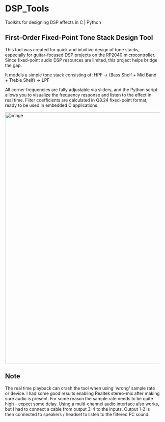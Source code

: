 # DSP_Tools
Toolkits for designing DSP effects in C | Python

## First-Order Fixed-Point Tone Stack Design Tool
This tool was created for quick and intuitive design of tone stacks, especially for guitar-focused DSP projects on the RP2040 microcontroller. 
Since fixed-point audio DSP resources are limited, this project helps bridge the gap.

It models a simple tone stack consisting of:
HPF → (Bass Shelf + Mid Band + Treble Shelf) → LPF

All corner frequencies are fully adjustable via sliders, and the Python script allows you to visualize the frequency response and listen to the effect in real time. 
Filter coefficients are calculated in Q8.24 fixed-point format, ready to be used in embedded C applications.

<img width="938" height="816" alt="image" src="https://github.com/user-attachments/assets/6d593099-0be8-4b5c-b30c-e5c89b4f801b" />

## Note
The real time playback can crash the tool when using 'wrong' sample rate or device.
I had some good results enabling Realtek stereo-mix after making sure audio is present.
For some reason the sample rate needs to be quite high - expect some delay.
Using a multi-channel audio interface also works, but I had to connect a cable from output 3-4 to the inputs.
Output 1-2 is then connected to speakers / headset to listen to the filtered PC sound.